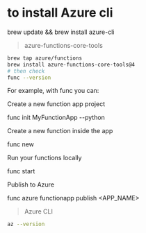 # to install Azure cli

brew update && brew install azure-cli

> azure-functions-core-tools

```bash
brew tap azure/functions
brew install azure-functions-core-tools@4
# then check
func --version

```

For example, with func you can:

Create a new function app project

func init MyFunctionApp --python


Create a new function inside the app

func new


Run your functions locally

func start


Publish to Azure

func azure functionapp publish <APP_NAME>

> Azure CLI 

```bash
az --version
```